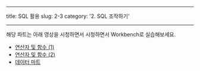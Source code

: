 ﻿---

title: SQL 활용
slug: 2-3
category: '2. SQL 조작하기'

---

해당 파트는 아래 영상을 시청하면서 시청하면서 Workbench로 실습해보세요. 

- [연산자 및 함수 (1)](https://www.boostcourse.org/ds102/lecture/373375)
- [연산자 및 함수 (2)](https://www.boostcourse.org/ds102/lecture/373384)
- [데이터 마트](https://www.boostcourse.org/ds102/lecture/373389)
